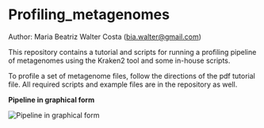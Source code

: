 # Profiling_metagenomes
Author: Maria Beatriz Walter Costa (bia.walter@gmail.com)

This repository contains a tutorial and scripts for running a profiling pipeline of metagenomes using the Kraken2 tool and some in-house scripts. 

To profile a set of metagenome files, follow the directions of the pdf tutorial file. All required scripts and example files are in the repository as well. 

**Pipeline in graphical form**

![Pipeline in graphical form](https://github.com/waltercostamb/Profiling_metagenomes/blob/master/workflow-aquifers.png)

